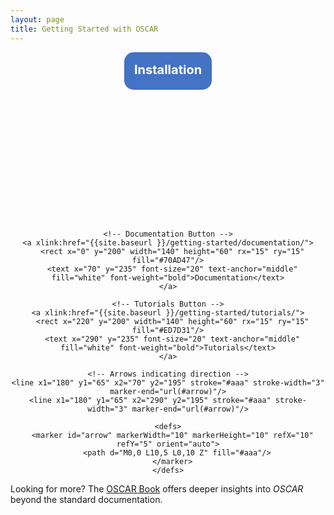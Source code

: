 ```yaml
---
layout: page
title: Getting Started with OSCAR
---
```


<div style="text-align: center;">
  <svg class="responsive-svg" viewBox="0 0 360 270" preserveAspectRatio="xMidYMid meet">
    <!-- Installation Box -->
    <a xlink:href="{{site.baseurl }}/getting-started/install/">
      <rect x="110" y="0" width="140" height="60" rx="15" ry="15" fill="#4472C4"/>
      <text x="180" y="35" font-size="20" text-anchor="middle" fill="white" font-weight="bold">Installation</text>
    </a>

    <!-- Documentation Button -->
    <a xlink:href="{{site.baseurl }}/getting-started/documentation/">
      <rect x="0" y="200" width="140" height="60" rx="15" ry="15" fill="#70AD47"/>
      <text x="70" y="235" font-size="20" text-anchor="middle" fill="white" font-weight="bold">Documentation</text>
    </a>

    <!-- Tutorials Button -->
    <a xlink:href="{{site.baseurl }}/getting-started/tutorials/">
      <rect x="220" y="200" width="140" height="60" rx="15" ry="15" fill="#ED7D31"/>
      <text x="290" y="235" font-size="20" text-anchor="middle" fill="white" font-weight="bold">Tutorials</text>
    </a>

    <!-- Arrows indicating direction -->
    <line x1="180" y1="65" x2="70" y2="195" stroke="#aaa" stroke-width="3" marker-end="url(#arrow)"/>
    <line x1="180" y1="65" x2="290" y2="195" stroke="#aaa" stroke-width="3" marker-end="url(#arrow)"/>
    
    <defs>
      <marker id="arrow" markerWidth="10" markerHeight="10" refX="10" refY="5" orient="auto">
        <path d="M0,0 L10,5 L0,10 Z" fill="#aaa"/>
      </marker>
    </defs>
  </svg>
</div>

<style>
  .responsive-svg {
    width: 100%;
    max-width: 360px;
    height: auto;
  }
</style>

Looking for more? The [OSCAR Book](https://www.oscar-book.org/) offers deeper insights into *OSCAR* beyond the standard documentation.
